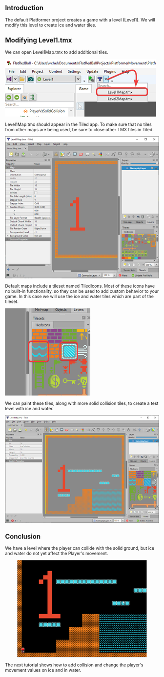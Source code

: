 ## Introduction

The default Platformer project creates a game with a level (Level1). We will modify this level to create ice and water tiles.

## Modifying Level1.tmx

We can open Level1Map.tmx to add additional tiles.

![](/media/2023-02-img_63e035bcbced8.png)

Level1Map.tmx should appear in the Tiled app. To make sure that no tiles from other maps are being used, be sure to close other TMX files in Tiled.

![](/media/2023-02-img_63e035fab1969.png)

Default maps include a tileset named TiledIcons. Most of these icons have no built-in functionality, so they can be used to add custom behavior to your game. In this case we will use the ice and water tiles which are part of the tileset.

![](/media/2023-02-img_63e0365f25494.png)

We can paint these tiles, along with more solid collision tiles, to create a test level with ice and water.

![](/media/2023-02-img_63e036d75a2c9.png)

## Conclusion

We have a level where the player can collide with the solid ground, but ice and water do not yet affect the Player's movement. 

<figure><img src="/media/2021-04-05_16-10-02.gif" alt=""><figcaption></figcaption></figure>

 The next tutorial shows how to add collision and change the player's movement values on ice and in water.
